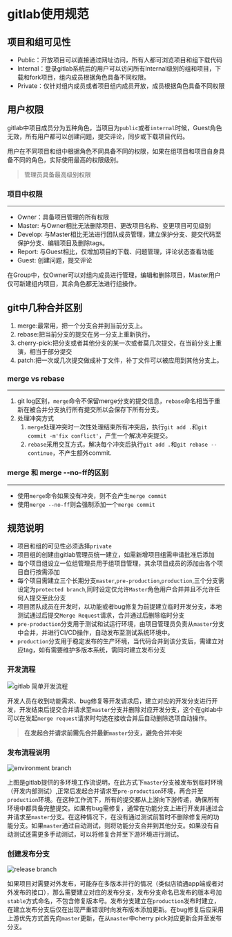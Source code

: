 # gitlab使用规范

## 项目和组可见性

- Public：开放项目可以直接通过网址访问，所有人都可浏览项目和组下载代码
- Internal：登录gitlab系统后的用户可以访问所有Internal级别的组和项目，下载和fork项目，组内成员根据角色具备不同权限。
- Private：仅针对组内成员或者项目组内成员开放，成员根据角色具备不同权限

## 用户权限

gitlab中项目成员分为五种角色，当项目为`public`或者`internal`时候，Guest角色无效，所有用户都可以创建问题，提交评论，同步或下载项目代码。

用户在不同项目和组中根据角色不同具备不同的权限，如果在组项目和项目自身具备不同的角色，实际使用最高的权限级别。

>管理员具备最高级别权限

### 项目中权限
---

- Owner：具备项目管理的所有权限
- Master: 与Owner相比无法删除项目、更改项目名称、变更项目可见级别
- Develop: 与Master相比无法进行团队成员管理，建立保护分支、提交代码至保护分支、编辑项目及删除tags。
- Report: 与Guest相比，仅增加项目的下载、问题管理，评论状态查看功能
- Guest: 创建问题，提交评论

在Group中，仅Owner可以对组内成员进行管理，编辑和删除项目，Master用户仅可新建组内项目，其余角色都无法进行组操作。

## git中几种合并区别

1. merge:最常用，把一个分支合并到当前分支上。
2. rebase:把当前分支的提交在另一分支上重新执行。
3. cherry-pick:把分支或者其他分支的某一次或者莫几次提交，在当前分支上重演，相当于部分提交
4. patch:把一次或几次提交做成补丁文件，补丁文件可以被应用到其他分支上。

### merge vs rebase
---

1. git log区别，`merge`命令不保留merge分支的提交信息，`rebase`命名相当于重新在被合并分支执行所有提交所以会保存下所有分支。
2. 处理冲突方式
   1. `merge`处理冲突时一次性处理结束所有冲突后，执行`git add .`和`git commit -m'fix conflict'`，产生一个解决冲突提交。
   2. `rebase`采用交互方式，解决每个冲突后执行`git add .`和`git rebase --continue`，不产生额外commit.

### **merge 和 merge --no-ff的区别**
---

- 使用`merge`命令如果没有冲突，则不会产生`merge commit`
- 使用`merge --no-ff`则会强制添加一个`merge commit`

## 规范说明

- 项目和组的可见性必须选择`private`
- 项目组的创建由gitlab管理员统一建立，如需新增项目组需申请批准后添加
- 每个项目组设立一位组管理员用于组项目管理，其余项目成员的添加由各个项目自行按需添加
- 每个项目需建立三个长期分支`master`,`pre-production`,`production`,三个分支需设定为`protected branch`,同时设定仅允许`Master`角色用户合并并且不允许任何人提交至此分支
- 项目团队成员在开发时，以功能或者bug修复为前提建立临时开发分支，本地测试通过后提交`Merge Request`请求，合并通过后删除临时分支
- `pre-production`分支用于测试和试运行环境，由项目管理员负责从`master`分支中合并，并进行CI/CD操作，自动发布至测试系统环境中。
- `production`分支用于稳定发布的生产环境，当代码合并到该分支后，需建立对应tag，如有需要维护多版本系统，需同时建立发布分支

### 开发流程
![gitlab 简单开发流程](https://docs.gitlab.com/ee/workflow/github_flow.png)

开发人员在收到功能需求、bug修复等开发请求后，建立对应的开发分支进行开发，开发结束后提交合并请求至`master`分支并删除对应开发分支，这个在gitlab中可以在发起`merge request`请求时勾选在接收合并后自动删除选项自动操作。

>**在发起合并请求前需先合并最新`master`分支，避免合并冲突**

### 发布流程说明

![environment branch](https://docs.gitlab.com/ee/workflow/environment_branches.png)

上图是gitlab提供的多环境工作流说明，在此方式下`master`分支被发布到临时环境（开发内部测试）,正常后发起合并请求至`pre-production`环境，再合并至`production`环境。在这种工作流下，所有的提交都从上游向下游传递，确保所有环境中都具备完整提交。如果有bug需修复，通常在功能分支上进行开发并通过合并请求至`master`分支。在这种情况下，在没有通过测试前暂时不删除修复用的功能分支。如果`master`通过自动测试，则将功能分支合并到其他分支。如果没有自动测试还需更多手动测试，可以将修复合并至下游环境进行测试。

### 创建发布分支
![release branch](https://docs.gitlab.com/ee/workflow/release_branches.png)

如果项目对需要对外发布，可能存在多版本并行的情况（类似店销通app端或者对外发布的接口），那么需要建立对应的发布分支，发布分支命名已发布的版本号加`stable`方式命名，不包含修复版本号。发布分支建立在`production`发布时建立，在建立发布分支后仅在出现严重错误时向发布版本添加更新。在bug修复后应采用上游优先方式首先向`master`更新，在从`master`中cherry pick对应更新合并至发布分支。